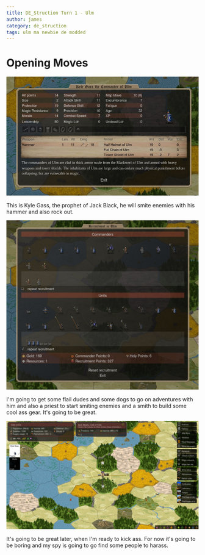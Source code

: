 ```yaml
---
title: DE_Struction Turn 1 - Ulm
author: james
category: de_struction
tags: ulm ma newbie de modded
---
```


# Opening Moves

![Kyle Gass](/assets/images/ulm_01001.jpg)

This is Kyle Gass, the prophet of Jack Black, he will smite enemies with his hammer and also rock out.

![First turn recruitment](/assets/images/ulm_01002.jpg)

I'm going to get some flail dudes and some dogs to go on adventures with him and also a priest to start smiting enemies and a smith to build some cool ass gear. It's going to be great.

![First turn moves](/assets/images/ulm_01003.jpg)

It's going to be great later, when I'm ready to kick ass. For now it's going to be boring and my spy is going to go find some people to harass.
